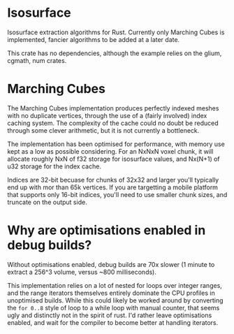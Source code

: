 # Isosurface
Isosurface extraction algorithms for Rust. Currently only Marching Cubes is implemented, fancier algorithms to be added at a later date.

This crate has no dependencies, although the example relies on the glium, cgmath, num crates.

# Marching Cubes
The Marching Cubes implementation produces perfectly indexed meshes with no duplicate vertices, through the use of a (fairly involved) index caching system. The complexity of the cache could no doubt be reduced through some clever arithmetic, but it is not currently a bottleneck.

The implementation has been optimised for performance, with memory use kept as a low as possible considering. For an NxNxN voxel chunk, it will allocate roughly NxN of f32 storage for isosurface values, and Nx(N+1) of u32 storage for the index cache.

Indices are 32-bit becuase for chunks of 32x32 and larger you'll typically end up with mor than 65k vertices. If you are targetting a mobile platform that supports only 16-bit indices, you'll need to use smaller chunk sizes, and truncate on the output side.

# Why are optimisations enabled in debug builds?
Without optimisations enabled, debug builds are 70x slower (1 minute to extract a 256^3 volume, versus ~800 milliseconds). 

This implementation relies on a lot of nested for loops over integer ranges, and the range iterators themselves entirely dominate the CPU profiles in unoptimised builds. While this could likely be worked around by converting the `for 0..8` style of loop to a while loop with manual counter, that seems ugly and distinctly not in the spirit of rust. I'd rather leave optimisations enabled, and wait for the compiler to become better at handling iterators.
